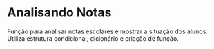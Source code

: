 # Analisando Notas
 Função para analisar notas escolares e mostrar a situação dos alunos. Utiliza estrutura condicional, dicionário e criação de função.

